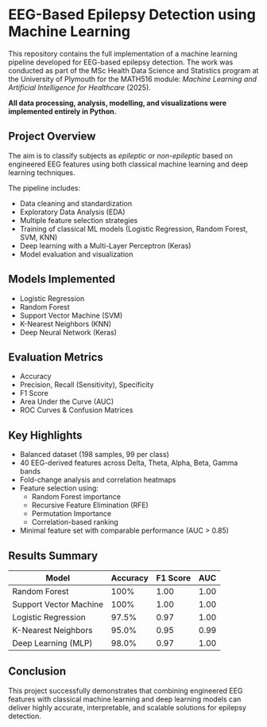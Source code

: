 # EEG-Based Epilepsy Detection using Machine Learning

This repository contains the full implementation of a machine learning pipeline developed for EEG-based epilepsy detection. The work was conducted as part of the MSc Health Data Science and Statistics program at the University of Plymouth for the MATH516 module: *Machine Learning and Artificial Intelligence for Healthcare* (2025).

 **All data processing, analysis, modelling, and visualizations were implemented entirely in Python.**


##  Project Overview

The aim is to classify subjects as *epileptic* or *non-epileptic* based on engineered EEG features using both classical machine learning and deep learning techniques.

The pipeline includes:
- Data cleaning and standardization
- Exploratory Data Analysis (EDA)
- Multiple feature selection strategies
- Training of classical ML models (Logistic Regression, Random Forest, SVM, KNN)
- Deep learning with a Multi-Layer Perceptron (Keras)
- Model evaluation and visualization

##  Models Implemented

- Logistic Regression  
- Random Forest  
- Support Vector Machine (SVM)  
- K-Nearest Neighbors (KNN)  
- Deep Neural Network (Keras)

##  Evaluation Metrics

- Accuracy  
- Precision, Recall (Sensitivity), Specificity  
- F1 Score  
- Area Under the Curve (AUC)  
- ROC Curves & Confusion Matrices

##  Key Highlights

- Balanced dataset (198 samples, 99 per class)
- 40 EEG-derived features across Delta, Theta, Alpha, Beta, Gamma bands
- Fold-change analysis and correlation heatmaps
- Feature selection using:
  - Random Forest importance
  - Recursive Feature Elimination (RFE)
  - Permutation Importance
  - Correlation-based ranking
- Minimal feature set with comparable performance (AUC > 0.85)

##  Results Summary

| Model                  | Accuracy | F1 Score | AUC  |
|------------------------|----------|----------|------|
| Random Forest          | 100%     | 1.00     | 1.00 |
| Support Vector Machine | 100%     | 1.00     | 1.00 |
| Logistic Regression    | 97.5%    | 0.97     | 1.00 |
| K-Nearest Neighbors    | 95.0%    | 0.95     | 0.99 |
| Deep Learning (MLP)    | 98.0%    | 0.97     | 1.00 |


## Conclusion

This project successfully demonstrates that combining engineered EEG features with classical machine learning and deep learning models can deliver highly accurate, interpretable, and scalable solutions for epilepsy detection.

